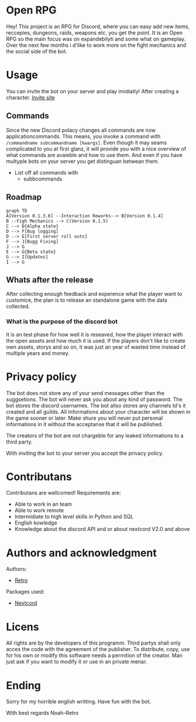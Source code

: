 # Open RPG

Hey! This project is an RPG for Discord, where you can easy add new items, reccepies, dungeons, raids, weapons etc. you get the point. It is an Open RPG so the main focus was on expandebilyti and some what on gameplay. Over the next few months i d'like to work more on the fight mechanics and the social side of the bot.


# Usage

You can invite the bot on your server and play imidiatly! After creating a character.
[Invite site](http://google.com/)

## Commands

Since the new Discord polacy changes all commands are now applicationcommands. This means, you invoke a command with ` /commandname subcommandname [kwargs]`. Even though it may seams complicated to you at first glanz, it will provide you with a nice overview of what commands are avaieble and how to use them. And even if you have multyple bots on your server you get distinguan betwean them.

 - List off all commands with
	 - subbcommands

 


## Roadmap

```mermaid
graph TD
A[Version 0.1.3.6] --Interaction Reworks--> B[Version 0.1.4]
B --Figh Mechanics --> C(Version 0.1.5)
C --> D{Alpha state}
D --> F[Bug logging]
D --> E[First server roll outs]
F --> J[Bugg Fixing]
J --> G
E --> G{Beta state}
G --> I[Updates]
I --> G
```

## Whats after the release

After collecting enough feedback and experence what the player want to customice, the plan is to release an standalone game with the data collected. 

### What is the purpose of the discord bot

It is an test phase for how well it is reseaved, how the player interact with the open assets and how much it is used. If the players don't like to create own assets, storys and so on, it was just an year of wasted time instead of multiple years and money.


# Privacy policy

The bot does not store any of your send messages other than the suggsetions. 
The bot will never ask you about any kind of password.
The bot stores the  discord usernames.
The bot allso stores any channels Id's it created and all guilds.
All Informations about your character will be shown in the game sooner or later. Make shure you will never put personal informations in it without the acceptanse that it will be published.

The creators of the bot are not chargeble for any leaked informations to a third party. 

With inviting the bot to your server you accept the privacy policy.

# Contributans

Contributans are wellcomed! 
Requirements are:
-	Able to work in an team
-	Able to work remote
-	Intermidiate to high level skills in Python and SQL
-	English kowledge
-	Knowledge about the discord API and or about nextcord V2.0 and above

# Authors and acknowledgment

Authors:
-	[Retro]("https://github.com/Noah-Retro")

Packages used:
-	[Nextcord]("https://github.com/nextcord/nextcord")

# Licens

All rights are by the developers of this programm.
Third partys shall only acces the code with the agreement of the publisher.
To distribute, copy, use for his own or modify this software needs a permition of the creator.
Man just ask if you want to modify it or use in an private menar.

# Ending
Sorry for my horrible english writting.
Have fun with the bot.

With best regards 
Noah-Retro

